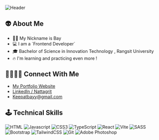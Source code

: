 ![Header](https://github.com/Basicbay/Basicbay/assets/151770227/aa19b847-82a5-4c11-9551-56b8353b5050)

## 👽 About Me 

- 🧑🏻  My Nickname is Bay
- 💻  I am a ´Frontend Developer´
- 🎓  Bachelor of Science in Innovation Technology , Rangsit University
- 🔥  I'm learning and practicing even more !

## 🫱🏻‍🫲🏾 Connect With Me

- [My Portfolio Website](https://nattagrit-portfolio.netlify.app/)
- [LinkedIn / Nattagrit](https://nattagrit-portfolio.netlify.app/)
- Keepatbayy@gmail.com

## 🕹️ Technical Skills

![HTML](https://img.shields.io/badge/HTML5-E34F26?style=for-the-badge&logo=html5&logoColor=white)
![Javascript](https://img.shields.io/badge/Javascript-F0DB4F?style=for-the-badge&labelColor=F0DB4F&logo=javascript&logoColor=black)
![CSS3](https://img.shields.io/badge/CSS3-1572B6?style=for-the-badge&logo=css3&logoColor=white)
![TypeScript](https://img.shields.io/badge/typescript-%23007ACC.svg?style=for-the-badge&logo=typescript&logoColor=white)
![React](https://img.shields.io/badge/react-%2320232a.svg?style=for-the-badge&logo=react&logoColor=%2361DAFB)
![Vite](https://img.shields.io/badge/vite-%23646CFF.svg?style=for-the-badge&logo=vite&logoColor=white)
![SASS](https://img.shields.io/badge/SASS-hotpink.svg?style=for-the-badge&logo=SASS&logoColor=white)
![Bootstrap](https://img.shields.io/badge/bootstrap-%238511FA.svg?style=for-the-badge&logo=bootstrap&logoColor=white)
![TailwindCSS](https://img.shields.io/badge/tailwindcss-%2338B2AC.svg?style=for-the-badge&logo=tailwind-css&logoColor=white)
![Git](https://img.shields.io/badge/git-%23F05033.svg?style=for-the-badge&logo=git&logoColor=white)
![Adobe Photoshop](https://img.shields.io/badge/adobe%20photoshop-%2331A8FF.svg?style=for-the-badge&logo=adobe%20photoshop&logoColor=white)



